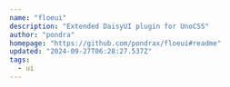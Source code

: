 ```yaml
---
name: "floeui"
description: "Extended DaisyUI plugin for UnoCSS"
author: "pondra"
homepage: "https://github.com/pondrax/floeui#readme"
updated: "2024-09-27T06:28:27.537Z"
tags: 
  - ui
---
```

